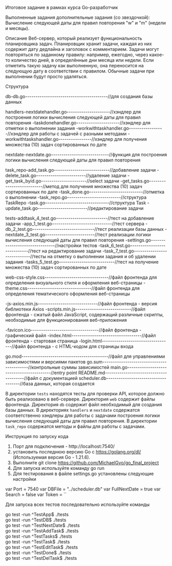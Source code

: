 Итоговое задание в рамках курса Go-разработчик

Выполненные задания дополнительные задания (со звездочкой):
Вычисление следующей даты для правил повторения "w" и "m" (недели и месяцы).

Описание
Веб-сервер, который реализует функциональность планировщика задач. Планировщик хранит задачи, каждая из них содержит дату дедлайна и заголовок с комментарием. Задачи могут повторяться по заданному правилу: например, ежегодно, через какое-то количество дней, в определённые дни месяца или недели. Если отметить такую задачу как выполненную, она переносится на следующую дату в соответствии с правилом. Обычные задачи при выполнении будут просто удаляться.

Структура


db-db.go----------------------------------------//для создания базы данных

handlers-nextdatehandler.go---------------------//хэндлер для построения логики вычисления следующей даты для правил повторения
        -taskdonehandler.go---------------------//хэндлер для отметки о выполнении задания
        -workwithtaskhandler.go-----------------//хэндлер для работы с задачей с разными методами
        -workwithtaskshandler.go----------------//хэндлер для получения множества (10) задач сортированных по дате

nextdate-nextdate.go----------------------------//функция для построения логики вычисления следующей даты для правил повторения

task_repo-add_task.go---------------------------//добавление задачи
         -delete_task.go------------------------//удаление задачи
         -get_task_byid.go----------------------//select задачи
         -get_tasks.go--------------------------//метод для получения множества (10) задач сортированных по дате
         -task_done.go--------------------------//отметка о выполнении
         -task_repo.go--------------------------//структура TaskRepo
         -task.go-------------------------------//структура Task
         -update_task.go------------------------//редактирование задачи

tests-addtask_4_test.go-------------------------//тест на добавление задачи
     -app_1_test.go-----------------------------//тест сервера
     -db_2_test.go------------------------------//тест реализации базы данных
     -nextdate_3_test.go------------------------//тест реализации логики вычисления следующей даты для правил повторения
     -settings.go-------------------------------//настройки тестов
     -task_6_test.go----------------------------//тест на редактирование задачи
     -task_7_test.go----------------------------//тесты на отметку о выполнении задания и об удалении задания
     -tasks_5_test.go---------------------------//тест на получение множества (10) задач сортированных по дате

web-css-style.css-------------------------------//файл фронтенда для определения визуального стиля и оформления веб-страницы
       -theme.css-------------------------------//файл фронтенда для определения тематического оформления веб-страницы

   -js-axios.min.js-----------------------------//файл фронтенда - версия библиотеки Axios
      -scripts.min.js---------------------------//файл фронтенда - сжатый файл JavaScript, содержащий различные скрипты, необходимые для функционирования веб-приложения

   -favicon.ico---------------------------------//файл фронтенда - графический файл
   -index.html----------------------------------//файл фронтенда - стартовая страница
   -login.html----------------------------------//файл фронтенда - с HTML-кодом для страницы входа

go.mod------------------------------------------//файл для управлениями зависимостями и версиями пакетов
go.sum------------------------------------------//контрольные суммы зависимостей
main.go-----------------------------------------//entry point
README.md---------------------------------------//файл с документацией
scheduler.db------------------------------------//база данных, которая создается 


В директории `tests` находятся тесты для проверки API, которое должно быть реализовано в веб-сервере.
Директория `web` содержит файлы фронтенда.
Директория `db` содержит файл необходимый для создания базы данных.
В директориях `handlers` и `nextdate` содержатся соответственно хэндлеры для работы с задачами построения логики вычисления следующей даты для правил повторения. 
В директории `task_repo` содержатся методы и файлы для работы с задачами. 

Инструкция по запуску кода
1) Порт для подключения - http://localhost:7540/
2) установить последнюю версию Go с https://golang.org/dl/ (Используемая версия Go - 1.21.6).
3) Выполните git clone https://github.com/MichaelGvo/go_final_project
4) Для запуска используйте команду go run
5) Для тестирования в файле settings.go установлены следующие настройки

var Port = 7540
var DBFile = "../scheduler.db"
var FullNextDate = true
var Search = false
var Token = ``

Для запуска всех тестов последовательно используйте команды 

go test -run ^TestApp$ ./tests         
go test -run ^TestDB$ ./tests          
go test -run ^TestNextDate$ ./tests    
go test -run ^TestAddTask$ ./tests     
go test -run ^TestTasks$ ./tests        
go test -run ^TestTask$ ./tests        
go test -run ^TestEditTask$ ./tests    
go test -run ^TestDone$ ./tests        
go test -run ^TestDelTask$ ./tests     